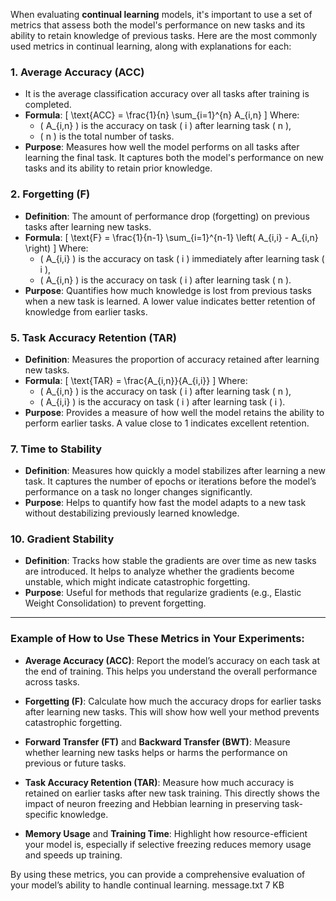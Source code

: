 When evaluating **continual learning** models, it's important to use a set of metrics that assess both the model's performance on new tasks and its ability to retain knowledge of previous tasks. Here are the most commonly used metrics in continual learning, along with explanations for each:

### 1. **Average Accuracy (ACC)**
   - It is the average classification accuracy over all tasks after training is completed.
   - **Formula**:
     \[
     \text{ACC} = \frac{1}{n} \sum_{i=1}^{n} A_{i,n}
     \]
     Where:
     - \( A_{i,n} \) is the accuracy on task \( i \) after learning task \( n \),
     - \( n \) is the total number of tasks.
   - **Purpose**: Measures how well the model performs on all tasks after learning the final task. It captures both the model's performance on new tasks and its ability to retain prior knowledge.

### 2. **Forgetting (F)**
   - **Definition**: The amount of performance drop (forgetting) on previous tasks after learning new tasks.
   - **Formula**:
     \[
     \text{F} = \frac{1}{n-1} \sum_{i=1}^{n-1} \left( A_{i,i} - A_{i,n} \right)
     \]
     Where:
     - \( A_{i,i} \) is the accuracy on task \( i \) immediately after learning task \( i \),
     - \( A_{i,n} \) is the accuracy on task \( i \) after learning task \( n \).
   - **Purpose**: Quantifies how much knowledge is lost from previous tasks when a new task is learned. A lower value indicates better retention of knowledge from earlier tasks.

<!-- ### 3. **Forward Transfer (FT)**
   - **Definition**: Measures how well learning previous tasks helps improve the performance on new tasks.
   - **Formula**:
     \[
     \text{FT} = \frac{1}{n-1} \sum_{i=2}^{n} \left( A_{i,i} - A_{\text{random}} \right)
     \]
     Where:
     - \( A_{i,i} \) is the accuracy on task \( i \) immediately after learning task \( i \),
     - \( A_{\text{random}} \) is the accuracy of a randomly initialized model on task \( i \).
   <!-- - **Purpose**: Captures the ability of the model to transfer knowledge from earlier tasks to improve the learning of new tasks. -->
<!-- 
### 4. **Backward Transfer (BWT)**
   - **Definition**: Measures how learning new tasks affects the performance on previously learned tasks.
   - **Formula**:
     \[
     \text{BWT} = \frac{1}{n-1} \sum_{i=1}^{n-1} \left( A_{i,n} - A_{i,i} \right)
     \]
     Where:
     - \( A_{i,n} \) is the accuracy on task \( i \) after learning task \( n \),
     - \( A_{i,i} \) is the accuracy on task \( i \) immediately after learning task \( i \).
   - **Purpose**: Captures the impact of new task learning on past task performance. Positive backward transfer is rare, but a less negative value indicates better preservation of earlier knowledge. -->

### 5. **Task Accuracy Retention (TAR)**
   - **Definition**: Measures the proportion of accuracy retained after learning new tasks.
   - **Formula**:
     \[
     \text{TAR} = \frac{A_{i,n}}{A_{i,i}}
     \]
     Where:
     - \( A_{i,n} \) is the accuracy on task \( i \) after learning task \( n \),
     - \( A_{i,i} \) is the accuracy on task \( i \) after learning task \( i \).
   - **Purpose**: Provides a measure of how well the model retains the ability to perform earlier tasks. A value close to 1 indicates excellent retention.
<!--    
### 6. **Transfer Efficiency (TE)**
   - **Definition**: Measures how effectively the model transfers knowledge between tasks in a continual learning setting.
   - **Purpose**: It’s used when tasks are related, and the model is expected to leverage previously learned representations to learn new tasks faster and more efficiently. -->

### 7. **Time to Stability**
   - **Definition**: Measures how quickly a model stabilizes after learning a new task. It captures the number of epochs or iterations before the model’s performance on a task no longer changes significantly.
   - **Purpose**: Helps to quantify how fast the model adapts to a new task without destabilizing previously learned knowledge.
<!-- 
### 8. **Memory Usage**
   - **Definition**: The amount of memory (e.g., number of parameters, storage of exemplars, or other resources) consumed by the model.
   - **Purpose**: In continual learning scenarios, it’s important to assess how much additional memory is required to avoid catastrophic forgetting. Models that use fewer resources are preferred.

### 9. **Training Time**
   - **Definition**: The time it takes to train the model on all tasks.
   - **Purpose**: Measuring training time is essential to understand the computational cost of mitigating catastrophic forgetting in continual learning. -->

### 10. **Gradient Stability**
   - **Definition**: Tracks how stable the gradients are over time as new tasks are introduced. It helps to analyze whether the gradients become unstable, which might indicate catastrophic forgetting.
   - **Purpose**: Useful for methods that regularize gradients (e.g., Elastic Weight Consolidation) to prevent forgetting.

---

### Example of How to Use These Metrics in Your Experiments:

- **Average Accuracy (ACC)**: Report the model’s accuracy on each task at the end of training. This helps you understand the overall performance across tasks.
  
- **Forgetting (F)**: Calculate how much the accuracy drops for earlier tasks after learning new tasks. This will show how well your method prevents catastrophic forgetting.

- **Forward Transfer (FT)** and **Backward Transfer (BWT)**: Measure whether learning new tasks helps or harms the performance on previous or future tasks.

- **Task Accuracy Retention (TAR)**: Measure how much accuracy is retained on earlier tasks after new task training. This directly shows the impact of neuron freezing and Hebbian learning in preserving task-specific knowledge.

- **Memory Usage** and **Training Time**: Highlight how resource-efficient your model is, especially if selective freezing reduces memory usage and speeds up training.

By using these metrics, you can provide a comprehensive evaluation of your model’s ability to handle continual learning.
message.txt
7 KB